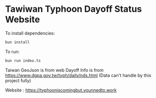 # Tawiwan Typhoon Dayoff Status Website

To install dependencies:

```bash
bun install
```

To run:

```bash
bun run index.ts
```

Taiwan GeoJson is from web
Dayoff Info is from https://www.dgpa.gov.tw/typh/daily/nds.html
(Data can't handle by this project fully)

Website : https://typhooniscomingbut.younnedto.work

